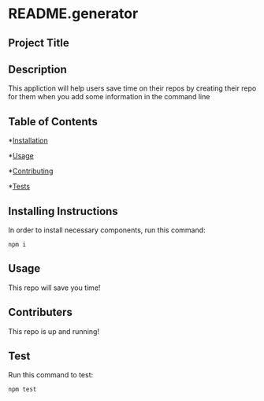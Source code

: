 # README.generator
  

  ## Project Title

  ## Description

  This appliction will help users save time on their repos by creating their repo for them when you add some information in the command line 

  ## Table of Contents

  *[Installation](#insallation)

  *[Usage](#usage)
  
  *[Contributing](#contributing)

  *[Tests](#questions)

  ## Installing Instructions

  In order to install necessary components, run this command:

  ```
  npm i
  ```

  ## Usage 

  This repo will save you time!

  

  ## Contributers

  This repo is up and running!

  ## Test

  Run this command to test:

  ``` 
  npm test
  ```

